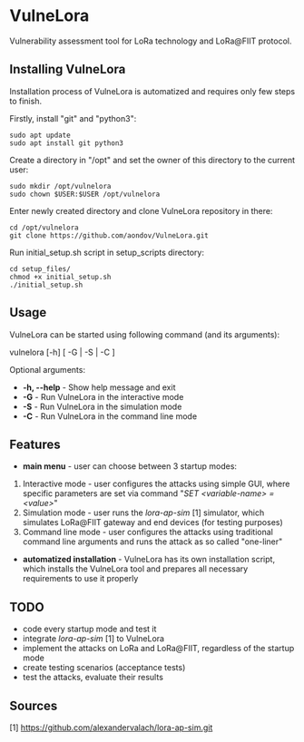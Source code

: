 # VulneLora
Vulnerability assessment tool for LoRa technology and LoRa@FIIT protocol.

## Installing VulneLora

Installation process of VulneLora is automatized and requires only few steps to finish.

Firstly, install "git" and "python3":
```
sudo apt update
sudo apt install git python3
```

Create a directory in "/opt" and set the owner of this directory to the current user:
```
sudo mkdir /opt/vulnelora
sudo chown $USER:$USER /opt/vulnelora
```

Enter newly created directory and clone VulneLora repository in there:
```
cd /opt/vulnelora
git clone https://github.com/aondov/VulneLora.git
```

Run initial_setup.sh script in setup_scripts directory:
```
cd setup_files/
chmod +x initial_setup.sh
./initial_setup.sh
```

## Usage
VulneLora can be started using following command (and its arguments):

vulnelora [-h] [ -G | -S | -C ]

Optional arguments:
- **-h, --help** - Show help message and exit
- **-G** - Run VulneLora in the interactive mode
- **-S** - Run VulneLora in the simulation mode
- **-C** - Run VulneLora in the command line mode

## Features
- **main menu** - user can choose between 3 startup modes:
1. Interactive mode - user configures the attacks using simple GUI, where specific parameters are set via command "*SET &lt;variable-name&gt; = &lt;value&gt;*"
2. Simulation mode - user runs the *lora-ap-sim* [1] simulator, which simulates LoRa@FIIT gateway and end devices (for testing purposes)
3. Command line mode - user configures the attacks using traditional command line arguments and runs the attack as so called "one-liner"
- **automatized installation** - VulneLora has its own installation script, which installs the VulneLora tool and prepares all necessary requirements to use it properly

## TODO
- code every startup mode and test it
- integrate *lora-ap-sim* [1] to VulneLora
- implement the attacks on LoRa and LoRa@FIIT, regardless of the startup mode
- create testing scenarios (acceptance tests)
- test the attacks, evaluate their results

## Sources
[1] https://github.com/alexandervalach/lora-ap-sim.git
